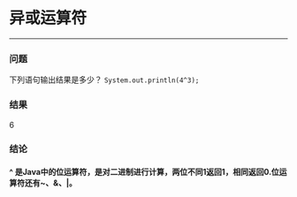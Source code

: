 # 异或运算符
---
### 问题
下列语句输出结果是多少？
``System.out.println(4^3);``

### 结果
6

### 结论
#### ^ 是Java中的位运算符，是对二进制进行计算，两位不同1返回1，相同返回0.位运算符还有~、&、|。